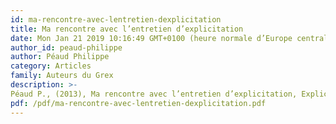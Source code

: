 ```yaml
---
id: ma-rencontre-avec-lentretien-dexplicitation
title: Ma rencontre avec l’entretien d’explicitation
date: Mon Jan 21 2019 10:16:49 GMT+0100 (heure normale d’Europe centrale)
author_id: peaud-philippe
author: Péaud Philippe
category: Articles
family: Auteurs du Grex
description: >-
Péaud P., (2013), Ma rencontre avec l’entretien d’explicitation, Expliciter n°100, p. 76-78 
pdf: /pdf/ma-rencontre-avec-lentretien-dexplicitation.pdf
---
```

